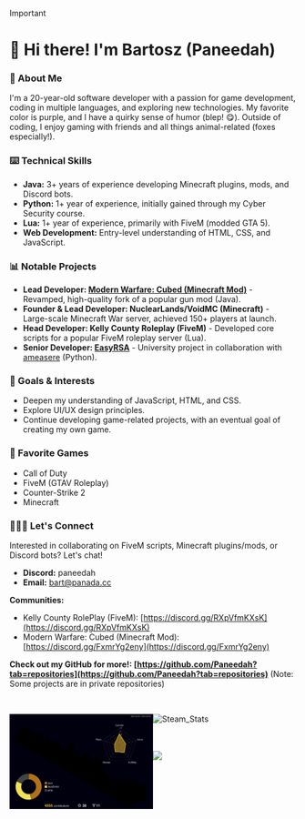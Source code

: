 > [!IMPORTANT]
>
> # 🚀 Hi there! I'm Bartosz (Paneedah)
> 
> ### 💬 About Me
> I'm a 20-year-old software developer with a passion for game development, coding in multiple languages, and exploring new technologies. My favorite color is purple, and I have a quirky sense of humor (blep! 😋). Outside of coding, I enjoy gaming with friends and all things animal-related (foxes especially!).
>
> ### ⌨️ Technical Skills
> * **Java:** 3+ years of experience developing Minecraft plugins, mods, and Discord bots.
> * **Python:** 1+ year of experience, initially gained through my Cyber Security course.
> * **Lua:** 1+ year of experience, primarily with FiveM (modded GTA 5).
> * **Web Development:** Entry-level understanding of HTML, CSS, and JavaScript.
>
> ### 📊 Notable Projects
> * **Lead Developer: [Modern Warfare: Cubed (Minecraft Mod)](https://github.com/Cubed-Development/Modern-Warfare-Cubed)** - Revamped, high-quality fork of a popular gun mod (Java).
> * **Founder & Lead Developer: NuclearLands/VoidMC (Minecraft)** -  Large-scale Minecraft War server, achieved 150+ players at launch.
> * **Head Developer: Kelly County Roleplay (FiveM)** -  Developed core scripts for a popular FiveM roleplay server (Lua).
> * **Senior Developer: [EasyRSA](https://github.com/ameasere/EasyRSA)** - University project in collaboration with [ameasere](https://github.com/ameasere) (Python).
>
> ### 📌 Goals & Interests
> * Deepen my understanding of JavaScript, HTML, and CSS.
> * Explore UI/UX design principles.
> * Continue developing game-related projects, with an eventual goal of creating my own game. 
>
> ### 👾 Favorite Games
> * Call of Duty
> * FiveM (GTAV Roleplay)
> * Counter-Strike 2
> * Minecraft
>
> ### 🧑🏻‍💻 Let's Connect
> Interested in collaborating on FiveM scripts, Minecraft plugins/mods, or Discord bots? Let's chat!
>
> * **Discord:** paneedah
> * **Email:** bart@panada.cc
>
> **Communities:**
> * Kelly County RolePlay (FiveM): [https://discord.gg/RXpVfmKXsK](https://discord.gg/RXpVfmKXsK)
> * Modern Warfare: Cubed (Minecraft Mod): [https://discord.gg/FxmrYg2eny](https://discord.gg/FxmrYg2eny) 
> 
> **Check out my GitHub for more!: [https://github.com/Paneedah?tab=repositories](https://github.com/Paneedah?tab=repositories)** (Note: Some projects are in private repositories) 

<br>
<div>
  <img src="https://raw.githubusercontent.com/Paneedah/Paneedah/414e9741a1c9a07f257855ebeee53fc4d248e22a/profile-3d-contrib/profile-night-rainbow.svg" alt="Commit_Stats" style="float: left;  width: 50%; max-height: 35%">
  <img src="https://steam-stat.vercel.app/api?profileName=Paneedah" alt="Steam_Stats" style="float: left; width: 47%; max-height: 35%">
  
  <br><br><br>
  
  <img src="https://github-profile-trophy.vercel.app/?username=paneedah&theme=nord&column=7">
</div>
